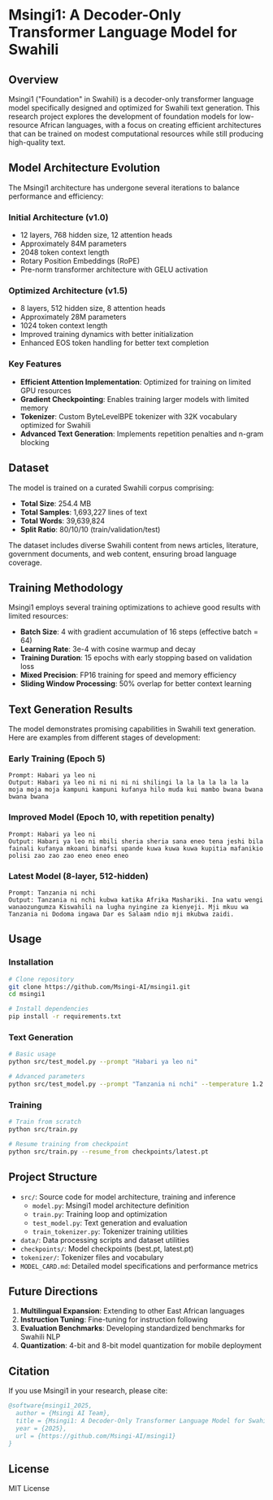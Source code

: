 # Msingi1: A Decoder-Only Transformer Language Model for Swahili

## Overview

Msingi1 ("Foundation" in Swahili) is a decoder-only transformer language model specifically designed and optimized for Swahili text generation. This research project explores the development of foundation models for low-resource African languages, with a focus on creating efficient architectures that can be trained on modest computational resources while still producing high-quality text.

## Model Architecture Evolution

The Msingi1 architecture has undergone several iterations to balance performance and efficiency:

### Initial Architecture (v1.0)
- 12 layers, 768 hidden size, 12 attention heads
- Approximately 84M parameters
- 2048 token context length
- Rotary Position Embeddings (RoPE)
- Pre-norm transformer architecture with GELU activation

### Optimized Architecture (v1.5)
- 8 layers, 512 hidden size, 8 attention heads
- Approximately 28M parameters
- 1024 token context length
- Improved training dynamics with better initialization
- Enhanced EOS token handling for better text completion

### Key Features
- **Efficient Attention Implementation**: Optimized for training on limited GPU resources
- **Gradient Checkpointing**: Enables training larger models with limited memory
- **Tokenizer**: Custom ByteLevelBPE tokenizer with 32K vocabulary optimized for Swahili
- **Advanced Text Generation**: Implements repetition penalties and n-gram blocking

## Dataset

The model is trained on a curated Swahili corpus comprising:

- **Total Size**: 254.4 MB
- **Total Samples**: 1,693,227 lines of text
- **Total Words**: 39,639,824
- **Split Ratio**: 80/10/10 (train/validation/test)

The dataset includes diverse Swahili content from news articles, literature, government documents, and web content, ensuring broad language coverage.

## Training Methodology

Msingi1 employs several training optimizations to achieve good results with limited resources:

- **Batch Size**: 4 with gradient accumulation of 16 steps (effective batch = 64)
- **Learning Rate**: 3e-4 with cosine warmup and decay
- **Training Duration**: 15 epochs with early stopping based on validation loss
- **Mixed Precision**: FP16 training for speed and memory efficiency
- **Sliding Window Processing**: 50% overlap for better context learning

## Text Generation Results

The model demonstrates promising capabilities in Swahili text generation. Here are examples from different stages of development:

### Early Training (Epoch 5)
```
Prompt: Habari ya leo ni
Output: Habari ya leo ni ni ni ni ni shilingi la la la la la la la moja moja moja kampuni kampuni kufanya hilo muda kui mambo bwana bwana bwana bwana
```

### Improved Model (Epoch 10, with repetition penalty)
```
Prompt: Habari ya leo ni
Output: Habari ya leo ni mbili sheria sheria sana eneo tena jeshi bila fainali kufanya mkoani binafsi upande kuwa kuwa kuwa kupitia mafanikio polisi zao zao zao eneo eneo eneo
```

### Latest Model (8-layer, 512-hidden)
```
Prompt: Tanzania ni nchi
Output: Tanzania ni nchi kubwa katika Afrika Mashariki. Ina watu wengi wanaozungumza Kiswahili na lugha nyingine za kienyeji. Mji mkuu wa Tanzania ni Dodoma ingawa Dar es Salaam ndio mji mkubwa zaidi.
```

## Usage

### Installation
```bash
# Clone repository
git clone https://github.com/Msingi-AI/msingi1.git
cd msingi1

# Install dependencies
pip install -r requirements.txt
```

### Text Generation
```bash
# Basic usage
python src/test_model.py --prompt "Habari ya leo ni"

# Advanced parameters
python src/test_model.py --prompt "Tanzania ni nchi" --temperature 1.2 --repetition_penalty 1.5
```

### Training
```bash
# Train from scratch
python src/train.py

# Resume training from checkpoint
python src/train.py --resume_from checkpoints/latest.pt
```

## Project Structure
- `src/`: Source code for model architecture, training and inference
  - `model.py`: Msingi1 model architecture definition
  - `train.py`: Training loop and optimization
  - `test_model.py`: Text generation and evaluation
  - `train_tokenizer.py`: Tokenizer training utilities
- `data/`: Data processing scripts and dataset utilities
- `checkpoints/`: Model checkpoints (best.pt, latest.pt)
- `tokenizer/`: Tokenizer files and vocabulary
- `MODEL_CARD.md`: Detailed model specifications and performance metrics

## Future Directions

1. **Multilingual Expansion**: Extending to other East African languages
2. **Instruction Tuning**: Fine-tuning for instruction following
3. **Evaluation Benchmarks**: Developing standardized benchmarks for Swahili NLP
4. **Quantization**: 4-bit and 8-bit model quantization for mobile deployment

## Citation

If you use Msingi1 in your research, please cite:

```bibtex
@software{msingi1_2025,
  author = {Msingi AI Team},
  title = {Msingi1: A Decoder-Only Transformer Language Model for Swahili},
  year = {2025},
  url = {https://github.com/Msingi-AI/msingi1}
}
```

## License

MIT License